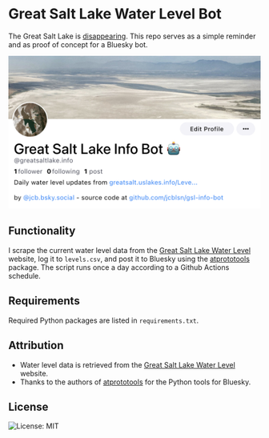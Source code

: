 # Great Salt Lake Water Level Bot


The Great Salt Lake is [disappearing](https://www.reuters.com/business/environment/utahs-great-salt-lake-is-drying-out-threatening-ecological-economic-disaster-2022-07-14/). This repo serves as a simple reminder and as proof of concept for a Bluesky bot.

![](bot-screenshot.png)

## Functionality

I scrape the current water level data from the [Great Salt Lake Water Level](http://greatsalt.uslakes.info/Level.asp) website, log it to `levels.csv`, and post it to Bluesky using the [atprototools](https://github.com/iandklatzco/atprototools) package. The script runs once a day according to a Github Actions schedule.

## Requirements

Required Python packages are listed in `requirements.txt`.

## Attribution

- Water level data is retrieved from the [Great Salt Lake Water Level](http://greatsalt.uslakes.info/Level.asp) website.
- Thanks to the authors of [atprototools](https://github.com/ianklatzco/atprototools) for the Python tools for Bluesky.


## License

![License: MIT](https://img.shields.io/badge/License-MIT-yellow.svg)
